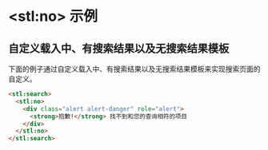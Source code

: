 # &lt;stl:no&gt; 示例

## 自定义载入中、有搜索结果以及无搜索结果模板

下面的例子通过自定义载入中、有搜索结果以及无搜索结果模板来实现搜索页面的自定义。

```html
<stl:search>
  <stl:no>
    <div class="alert alert-danger" role="alert">
      <strong>抱歉!</strong> 找不到和您的查询相符的项目
    </div>
  </stl:no>
</stl:search>
```
